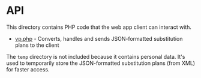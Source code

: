 # API

This directory contains PHP code that the web app client can interact with.

* [vp.php](vp.php) - Converts, handles and sends JSON-formatted substitution plans to the client

The `temp` directory is not included because it contains personal data. It's used to temporarily store the JSON-formatted substitution plans (from XML) for faster access.
